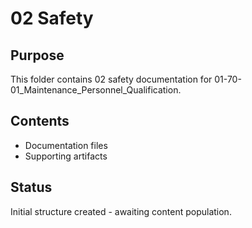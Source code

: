 # 02 Safety

## Purpose
This folder contains 02 safety documentation for 01-70-01_Maintenance_Personnel_Qualification.

## Contents
- Documentation files
- Supporting artifacts

## Status
Initial structure created - awaiting content population.
